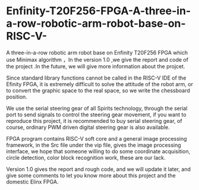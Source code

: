 # Enfinity-T20F256-FPGA-A-three-in-a-row-robotic-arm-robot-base-on-RISC-V-
A three-in-a-row robotic arm robot base on Enfinity T20F256 FPGA which use Minimax algorithm ，In the version 1.0 ,we give the report and code of the project .In the future, we will give more information about the projcet. 

Since standard library functions cannot be called in the RISC-V IDE of the Efinity FPGA, it is extremely difficult to solve the attitude of the robot arm, or to convert the graphic space to the real space, so we write the chessboard position.

We use the serial steering gear of all Spirits technology, through the serial port to send signals to control the steering gear movement, if you want to reproduce this project, it is recommended to buy serial steering gear, of course, ordinary PWM driven digital steering gear is also available.

FPGA program contains RISC-V soft core and a general image processing framework, in the Src file under the vip file, gives the image processing interface, we hope that someone willing to do some coordinate acquisition, circle detection, color block recognition work, these are our lack.

Version 1.0 gives the report and rough code, and we will update it later, and give some comments to let you know more about this project and the domestic Elinx FPGA.


























